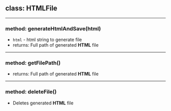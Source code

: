 ## class: HTMLFile

***

### method: generateHtmlAndSave(html)
- `html` <String> - html string to generate file
- returns: Full path of generated **HTML** file

***

### method: getFilePath()
- returns: Full path of generated **HTML** file

***

### method: deleteFile()
- Deletes generated **HTML** file
